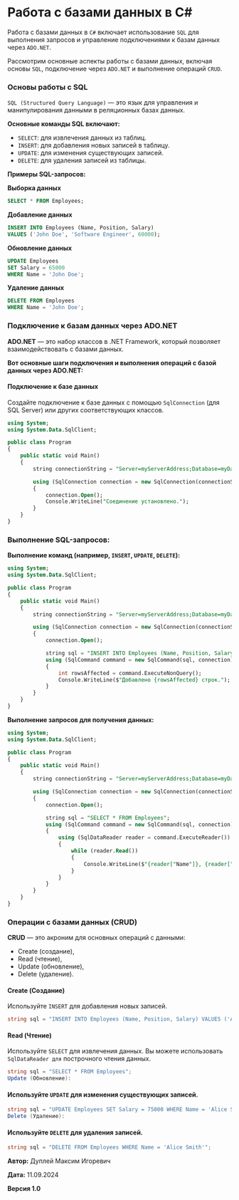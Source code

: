 # Работа с базами данных в C#

Работа с базами данных в `C#` включает использование `SQL` для выполнения запросов и управление подключениями к базам данных через `ADO.NET`.

Рассмотрим основные аспекты работы с базами данных, включая основы `SQL`, подключение через `ADO.NET` и выполнение операций `CRUD`.

### Основы работы с SQL

`SQL (Structured Query Language)` — это язык для управления и манипулирования данными в реляционных базах данных.

**Основные команды SQL включают:**

- `SELECT`: для извлечения данных из таблиц.
- `INSERT`: для добавления новых записей в таблицу.
- `UPDATE`: для изменения существующих записей.
- `DELETE`: для удаления записей из таблицы.

**Примеры SQL-запросов:**

**Выборка данных**

```sql
SELECT * FROM Employees;
```

**Добавление данных**

```sql
INSERT INTO Employees (Name, Position, Salary)
VALUES ('John Doe', 'Software Engineer', 60000);
```

**Обновление данных**

```sql
UPDATE Employees
SET Salary = 65000
WHERE Name = 'John Doe';
```

**Удаление данных**

```sql
DELETE FROM Employees
WHERE Name = 'John Doe';
```

### Подключение к базам данных через ADO.NET

**ADO.NET** — это набор классов в .NET Framework, который позволяет взаимодействовать с базами данных.

**Вот основные шаги подключения и выполнения операций с базой данных через ADO.NET:**

#### Подключение к базе данных

Создайте подключение к базе данных с помощью `SqlConnection` (для SQL Server) или других соответствующих классов.

```sql
using System;
using System.Data.SqlClient;

public class Program
{
    public static void Main()
    {
        string connectionString = "Server=myServerAddress;Database=myDataBase;User Id=myUsername;Password=myPassword;";

        using (SqlConnection connection = new SqlConnection(connectionString))
        {
            connection.Open();
            Console.WriteLine("Соединение установлено.");
        }
    }
}
```

### Выполнение SQL-запросов:

**Выполнение команд (например, `INSERT`, `UPDATE`, `DELETE`):**

```sql
using System;
using System.Data.SqlClient;

public class Program
{
    public static void Main()
    {
        string connectionString = "Server=myServerAddress;Database=myDataBase;User Id=myUsername;Password=myPassword;";

        using (SqlConnection connection = new SqlConnection(connectionString))
        {
            connection.Open();

            string sql = "INSERT INTO Employees (Name, Position, Salary) VALUES ('Jane Doe', 'Manager', 80000)";
            using (SqlCommand command = new SqlCommand(sql, connection))
            {
                int rowsAffected = command.ExecuteNonQuery();
                Console.WriteLine($"Добавлено {rowsAffected} строк.");
            }
        }
    }
}
```

**Выполнение запросов для получения данных:**

```sql
using System;
using System.Data.SqlClient;

public class Program
{
    public static void Main()
    {
        string connectionString = "Server=myServerAddress;Database=myDataBase;User Id=myUsername;Password=myPassword;";

        using (SqlConnection connection = new SqlConnection(connectionString))
        {
            connection.Open();

            string sql = "SELECT * FROM Employees";
            using (SqlCommand command = new SqlCommand(sql, connection))
            {
                using (SqlDataReader reader = command.ExecuteReader())
                {
                    while (reader.Read())
                    {
                        Console.WriteLine($"{reader["Name"]}, {reader["Position"]}, {reader["Salary"]}");
                    }
                }
            }
        }
    }
}
```

### Операции с базами данных (CRUD)

**CRUD** — это акроним для основных операций с данными:
- Create (создание),
- Read (чтение),
- Update (обновление),
- Delete (удаление).

#### Create (Создание)

Используйте `INSERT` для добавления новых записей.

```csharp
string sql = "INSERT INTO Employees (Name, Position, Salary) VALUES ('Alice Smith', 'Developer', 70000)";
```

#### Read (Чтение)

Используйте `SELECT` для извлечения данных. Вы можете использовать `SqlDataReader для` построчного чтения данных.

```csharp
string sql = "SELECT * FROM Employees";
Update (Обновление):
```

#### Используйте `UPDATE` для изменения существующих записей.

```csharp
string sql = "UPDATE Employees SET Salary = 75000 WHERE Name = 'Alice Smith'";
Delete (Удаление):
```

####  Используйте `DELETE` для удаления записей.

```csharp
string sql = "DELETE FROM Employees WHERE Name = 'Alice Smith'";
```



**Автор:** Дуплей Максим Игоревич

**Дата:** 11.09.2024

**Версия 1.0**